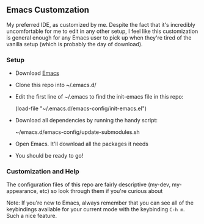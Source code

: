 ## Emacs Customzation ##

My preferred IDE, as customized by me. Despite the fact that it's incredibly uncomfortable for me to edit in any other setup, I feel like this customization is general enough for any Emacs user to pick up when they're tired of the vanilla setup (which is probably the day of download).

### Setup ###

- Download [Emacs](https://www.gnu.org/software/emacs/emacs.html)
- Clone this repo into ~/.emacs.d/
- Edit the first line of ~/.emacs to find the init-emacs file in this repo:

	(load-file "~/.emacs.d/emacs-config/init-emacs.el")

- Download all dependencies by running the handy script:

	~/emacs.d/emacs-config/update-submodules.sh

- Open Emacs. It'll download all the packages it needs
- You should be ready to go!

### Customization and Help ###

The configuration files of this repo are fairly descriptive (my-dev, my-appearance, etc) so look through them if you're curious about

Note: If you're new to Emacs, always remember that you can see all of the keybindings available for your current mode with the keybinding `C-h m`. Such a nice feature.
